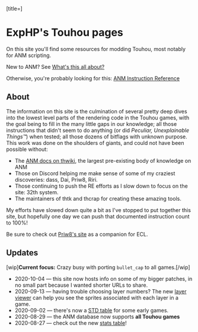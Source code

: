 [title=]
# ExpHP's Touhou pages

On this site you'll find some resources for modding Touhou, most notably for ANM scripting.

New to ANM?  See [What's this all about?](#/anm/concepts&a=why-anm)

Otherwise, you're probably looking for this: [ANM Instruction Reference](#anm/ins)

## About

The information on this site is the culmination of several pretty deep dives into the lowest level parts of the rendering code in the Touhou games, with the goal being to fill in the many little gaps in our knowledge; all those instructions that didn't seem to do anything (or did *Peculiar, Unexplainable Things™*) when tested; all those dozens of bitflags with unknown purpose.  This work was done on the shoulders of giants, and could not have been possible without:

* The [ANM docs on thwiki](https://thwiki.cc/脚本对照表/ANM), the largest pre-existing body of knowledge on ANM
* Those on Discord helping me make sense of some of my craziest discoveries: dass, Dai, Priw8, Riri.
* Those continuing to push the RE efforts as I slow down to focus on the site: 32th system.
* The maintainers of thtk and thcrap for creating these amazing tools.

My efforts have slowed down quite a bit as I've stopped to put together this site, but hopefully one day we can push that documented instruction count to 100%!

Be sure to check out [Priw8's site](https://priw8.github.io) as a companion for ECL.

## Updates

[wip]**Current focus:** Crazy busy with porting `bullet_cap` to all games.[/wip]

* 2020-10-04 &mdash; this site now hosts info on some of my bigger patches, in no small part because I wanted shorter URLs to share.
* 2020-09-13 &mdash; having trouble choosing layer numbers?  The new [layer viewer](#anm/layer-viewer) can help you see the sprites associated with each layer in a game.
* 2020-09-02 &mdash; there's now a [STD table](#std/ins) for some early games.
* 2020-08-29 &mdash; the ANM database now supports **all Touhou games**
* 2020-08-27 &mdash; check out the new [stats table](#anm/stats)!
